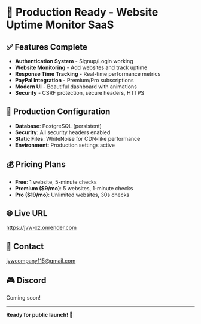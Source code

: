 # 🚀 Production Ready - Website Uptime Monitor SaaS

## ✅ Features Complete
- **Authentication System** - Signup/Login working
- **Website Monitoring** - Add websites and track uptime
- **Response Time Tracking** - Real-time performance metrics
- **PayPal Integration** - Premium/Pro subscriptions
- **Modern UI** - Beautiful dashboard with animations
- **Security** - CSRF protection, secure headers, HTTPS

## 🔧 Production Configuration
- **Database**: PostgreSQL (persistent)
- **Security**: All security headers enabled
- **Static Files**: WhiteNoise for CDN-like performance
- **Environment**: Production settings active

## 💰 Pricing Plans
- **Free**: 1 website, 5-minute checks
- **Premium ($9/mo)**: 5 websites, 1-minute checks
- **Pro ($19/mo)**: Unlimited websites, 30s checks

## 🌐 Live URL
https://jvw-xz.onrender.com

## 📧 Contact
jvwcompany115@gmail.com

## 🎮 Discord
Coming soon!

---
**Ready for public launch! 🎉**